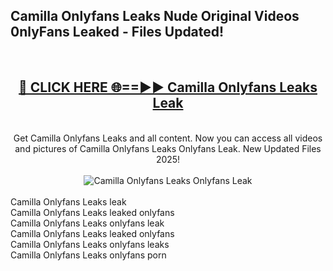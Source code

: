<h2>Camilla Onlyfans Leaks Nude Original Videos 0nlyFans Leaked - Files Updated! </h2>
<br>
<div align="center">
<h2><a href="https://213.232.235.80/live/video.php?q=camilla-onlyfans-leaks" rel="nofollow">🔴 CLICK HERE 🌐==►► Camilla Onlyfans Leaks Leak</a></h2>
<br>
Get Camilla Onlyfans Leaks and all content. Now you can access all videos and pictures of Camilla Onlyfans Leaks Onlyfans Leak. New Updated Files 2025!
<br>
<br>
<a href="https://213.232.235.80/live/video.php?q=camilla-onlyfans-leaks" rel="nofollow" data-target="animated-image.originalLink"><img src="https://i.imgur.com/1EjSzPs.png" alt="Camilla Onlyfans Leaks Onlyfans Leak" style="max-width: 100%; display: inline-block;" data-target="animated-image.originalImage"></a>
</div>
<br>
Camilla Onlyfans Leaks leak<br>
Camilla Onlyfans Leaks leaked onlyfans<br>
Camilla Onlyfans Leaks onlyfans leak<br>
Camilla Onlyfans Leaks leaked onlyfans<br>
Camilla Onlyfans Leaks onlyfans leaks<br>
Camilla Onlyfans Leaks onlyfans porn
